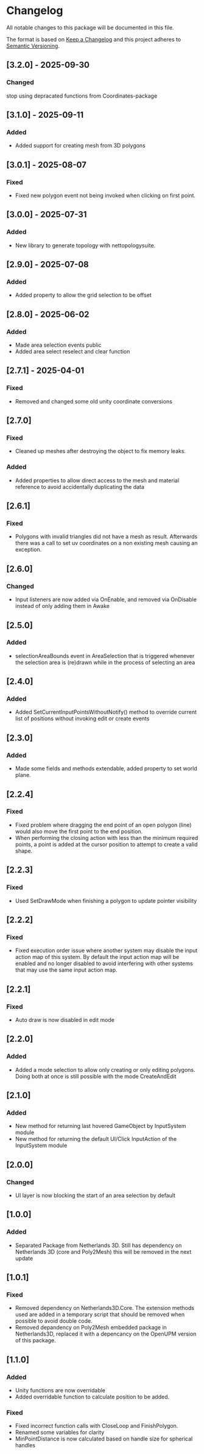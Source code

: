 # Changelog

All notable changes to this package will be documented in this file.

The format is based on [Keep a Changelog](http://keepachangelog.com/en/1.0.0/)
and this project adheres to [Semantic Versioning](http://semver.org/spec/v2.0.0.html).



## \[3.2.0] - 2025-09-30

### Changed

stop using depracated functions from Coordinates-package

## \[3.1.0] - 2025-09-11

### Added

* Added support for creating mesh from 3D polygons

## \[3.0.1] - 2025-08-07

### Fixed

* Fixed new polygon event not being invoked when clicking on first point.

## \[3.0.0] - 2025-07-31

### Added

* New library to generate topology with nettopologysuite.



## \[2.9.0] - 2025-07-08

### Added

* Added property to allow the grid selection to be offset

## \[2.8.0] - 2025-06-02

### Added

* Made area selection events public
* Added area select reselect and clear function

## \[2.7.1] - 2025-04-01

### Fixed

* Removed and changed some old unity coordinate conversions

## \[2.7.0]

### Fixed

* Cleaned up meshes after destroying the object to fix memory leaks.

### Added

* Added properties to allow direct access to the mesh and material reference to avoid accidentally duplicating the data



## \[2.6.1]

### Fixed

* Polygons with invalid triangles did not have a mesh as result. Afterwards there was a call to set uv coordinates on a non existing mesh causing an exception.

## \[2.6.0]

### Changed

* Input listeners are now added via OnEnable, and removed via OnDisable instead of only adding them in Awake

## \[2.5.0]

### Added

* selectionAreaBounds event in AreaSelection that is triggered whenever the selection area is (re)drawn while in the
  process of selecting an area

## \[2.4.0]

### Added

* Added SetCurrentInputPointsWithoutNotify() method to override current list of positions without invoking edit or create events

## \[2.3.0]

### Added

* Made some fields and methods extendable, added property to set world plane.

## \[2.2.4]

### Fixed

* Fixed problem where dragging the end point of an open polygon (line) would also move the first point to the end position.
* When performing the closing action with less than the minimum required points, a point is added at the cursor position to attempt to create a valid shape.

## \[2.2.3]

### Fixed

* Used SetDrawMode when finishing a polygon to update pointer visibility

## \[2.2.2]

### Fixed

* Fixed execution order issue where another system may disable the input action map of this system. By default the input action map will be enabled and no longer disabled to avoid interfering with other systems that may use the same input action map.

## \[2.2.1]

### Fixed

* Auto draw is now disabled in edit mode

## \[2.2.0]

### Added

* Added a mode selection to allow only creating or only editing polygons. Doing both at once is still possible with the mode CreateAndEdit

## \[2.1.0]

### Added

* New method for returning last hovered GameObject by InputSystem module
* New method for returning the default UI/Click InputAction of the InputSystem module

## \[2.0.0]

### Changed

* UI layer is now blocking the start of an area selection by default

## \[1.0.0]

### Added

* Separated Package from Netherlands 3D. Still has dependency on Netherlands 3D (core and Poly2Mesh) this will be removed in the next update

## \[1.0.1]

### Fixed

* Removed dependency on Netherlands3D.Core. The extension methods used are added in a temporary script that should be removed when possible to avoid double code.
* Removed depandency on Poly2Mesh embedded package in Netherlands3D, replaced it with a depencancy on the OpenUPM version of this package.

## \[1.1.0]

### Added

* Unity functions are now overridable
* Added overridable function to calculate position to be added.

### Fixed

* Fixed incorrect function calls with CloseLoop and FinishPolygon.
* Renamed some variables for clarity
* MinPointDistance is now calculated based on handle size for spherical handles
